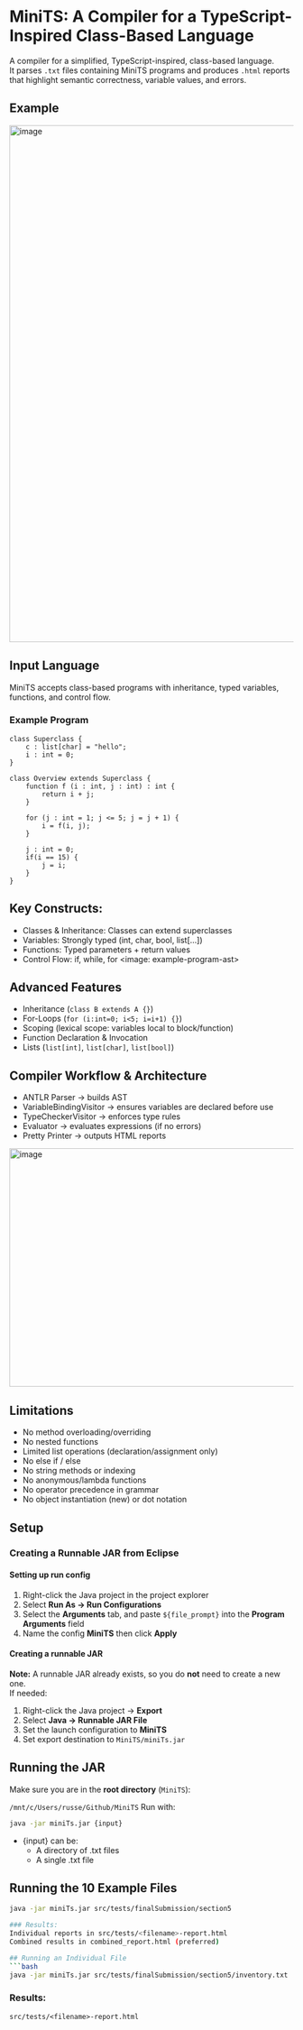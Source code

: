 # MiniTS: A Compiler for a TypeScript-Inspired Class-Based Language

A compiler for a simplified, TypeScript-inspired, class-based language.  
It parses `.txt` files containing MiniTS programs and produces `.html` reports that highlight semantic correctness, variable values, and errors.

## Example
<img width="1898" height="917" alt="image" src="https://github.com/user-attachments/assets/bc79e7ed-85fb-4fa5-96d2-c93bf2f89730" />

## Input Language
MiniTS accepts class-based programs with inheritance, typed variables, functions, and control flow.

### Example Program
```
class Superclass {
    c : list[char] = "hello";
    i : int = 0;  
}

class Overview extends Superclass {    
    function f (i : int, j : int) : int {
        return i + j;
    }

    for (j : int = 1; j <= 5; j = j + 1) {
        i = f(i, j); 
    }    

    j : int = 0;
    if(i == 15) {
        j = i; 
    }
}
```

## Key Constructs:
- Classes & Inheritance: Classes can extend superclasses
- Variables: Strongly typed (int, char, bool, list[...])
- Functions: Typed parameters + return values
- Control Flow: if, while, for
<image: example-program-ast>

## Advanced Features
- Inheritance (`class B extends A {}`)
- For-Loops (`for (i:int=0; i<5; i=i+1) {}`)
- Scoping (lexical scope: variables local to block/function)
- Function Declaration & Invocation
- Lists (`list[int]`, `list[char]`, `list[bool]`)



## Compiler Workflow & Architecture
- ANTLR Parser → builds AST
- VariableBindingVisitor → ensures variables are declared before use
- TypeCheckerVisitor → enforces type rules
- Evaluator → evaluates expressions (if no errors)
- Pretty Printer → outputs HTML reports
<img width="814" height="423" alt="image" src="https://github.com/user-attachments/assets/7ddbd8c8-1b43-41c8-b7a8-fe3ac461921c" />


## Limitations
- No method overloading/overriding
- No nested functions
- Limited list operations (declaration/assignment only)
- No else if / else
- No string methods or indexing
- No anonymous/lambda functions
- No operator precedence in grammar
- No object instantiation (new) or dot notation
## Setup

### Creating a Runnable JAR from Eclipse
#### Setting up run config
1. Right-click the Java project in the project explorer
2. Select **Run As → Run Configurations**
3. Select the **Arguments** tab, and paste `${file_prompt}` into the **Program Arguments** field
4. Name the config **MiniTS** then click **Apply**

#### Creating a runnable JAR
**Note:** A runnable JAR already exists, so you do **not** need to create a new one.  
If needed:
1. Right-click the Java project → **Export**
2. Select **Java → Runnable JAR File**
3. Set the launch configuration to **MiniTS**
4. Set export destination to `MiniTS/miniTs.jar`

## Running the JAR

Make sure you are in the **root directory** (`MiniTS`):  

`
/mnt/c/Users/russe/Github/MiniTS
`
Run with:
```bash
java -jar miniTs.jar {input}
```
- {input} can be:
  - A directory of .txt files
  - A single .txt file

## Running the 10 Example Files
```bash
java -jar miniTs.jar src/tests/finalSubmission/section5

### Results:
Individual reports in src/tests/<filename>-report.html
Combined results in combined_report.html (preferred)

## Running an Individual File
```bash
java -jar miniTs.jar src/tests/finalSubmission/section5/inventory.txt
```
### Results:
`src/tests/<filename>-report.html`



